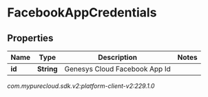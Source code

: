 # FacebookAppCredentials


## Properties

| Name | Type | Description | Notes |
| ------------ | ------------- | ------------- | ------------- |
| **id** | **String** | Genesys Cloud Facebook App Id |  |




_com.mypurecloud.sdk.v2:platform-client-v2:229.1.0_
